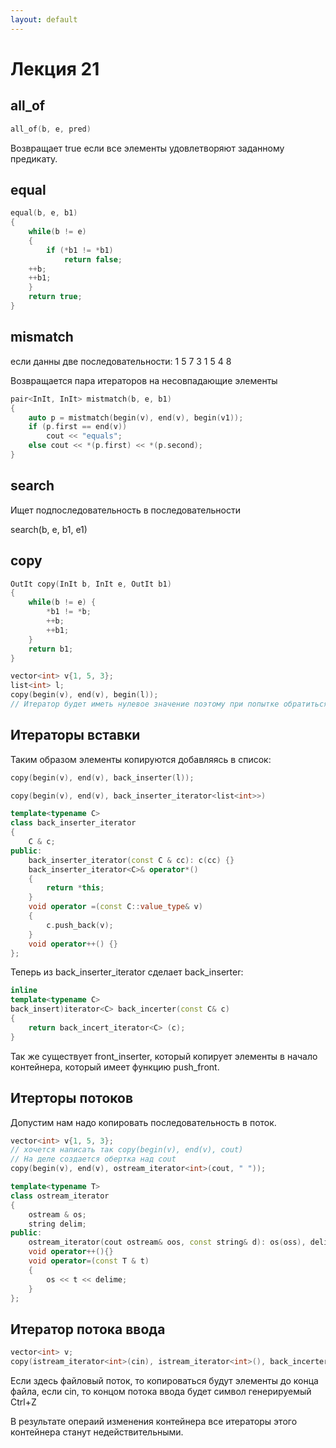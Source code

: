 ```yaml
---
layout: default
---
```


<!-- 
WARNING!!!
This file was generated automatically.
All changes made here will be erased.
-->

# Лекция 21



<a id="all_of" title="all_of" class="toc-item"></a>
## all_of



```cpp
all_of(b, e, pred)
```

Возвращает true если все элементы удовлетворяют заданному предикату.



<a id="equal" title="equal" class="toc-item"></a>
## equal



```cpp
equal(b, e, b1) 
{
	while(b != e)
	{
		if (*b1 != *b1)
			return false;
	++b;
	++b1;
	}
	return true;
}
```



<a id="mismatch" title="mismatch" class="toc-item"></a>
## mismatch



если данны две последовательности:
1 5 7 3
1 5 4 8

Возвращается пара итераторов на несовпадающие элементы

```cpp
pair<InIt, InIt> mistmatch(b, e, b1)
{
	auto p = mistmatch(begin(v), end(v), begin(v1));
	if (p.first == end(v))
		cout << "equals";
	else cout << *(p.first) << *(p.second);
}
```



<a id="search" title="search" class="toc-item"></a>
## search



Ищет подпоследовательность в последовательности

search(b, e, b1, e1)




<a id="copy" title="copy" class="toc-item"></a>
## copy



```cpp
OutIt copy(InIt b, InIt e, OutIt b1)
{
	while(b != e) {
		*b1 != *b;
		++b;
		++b1;
	}
	return b1;
}
```

```cpp
vector<int> v{1, 5, 3};
list<int> l;
copy(begin(v), end(v), begin(l));
// Итератор будет иметь нулевое значение поэтому при попытке обратиться к нему произойдет ошибка.
```



<a id="iterator_insert" title="Итераторы вставки" class="toc-item"></a>
## Итераторы вставки



Таким образом элементы копируются добавляясь в список:

```cpp
copy(begin(v), end(v), back_inserter(l));
```

```cpp
copy(begin(v), end(v), back_inserter_iterator<list<int>>)
```



```cpp
template<typename C>
class back_inserter_iterator
{
	C & c;
public:
	back_inserter_iterator(const C & cc): c(cc) {}
	back_inserter_iterator<C>& operator*()
	{
		return *this;
	}
	void operator =(const C::value_type& v)
	{
		c.push_back(v);
	}
	void operator++() {}
};
```

Теперь из back_inserter_iterator сделает back_inserter:

```cpp
inline
template<typename C>
back_insert)iterator<C> back_incerter(const C& c)
{
	return back_incert_iterator<C> (c);
}
```

Так же существует front_inserter, который копирует элементы в начало контейнера, который имеет функцию push_front.




<a id="itertory_flows" title="Итерторы потоков" class="toc-item"></a>
## Итерторы потоков



Допустим нам надо копировать последовательность в поток. 

```cpp
vector<int> v{1, 5, 3};
// хочется написать так copy(begin(v), end(v), cout)
// На деле создается обертка над cout
copy(begin(v), end(v), ostream_iterator<int>(cout, " "));
```

```cpp
template<typename T>
class ostream_iterator
{
	ostream & os;
	string delim;
public:
	ostream_iterator(cout ostream& oos, const string& d): os(oss), delim(d){}
	void operator++(){}
	void operator=(const T & t)
	{
		os << t << delime;
	}
};
```




<a id="iterator_input_stream" title="Итератор потока ввода" class="toc-item"></a>
## Итератор потока ввода



```cpp
vector<int> v;
copy(istream_iterator<int>(cin), istream_iterator<int>(), back_incerter(v));
```

Если здесь файловый поток, то копироваться будут элементы до конца файла, если cin, то концом потока ввода будет символ генерируемый Ctrl+Z



В результате операий изменения контейнера все итераторы этого контейнера станут недействительными.







